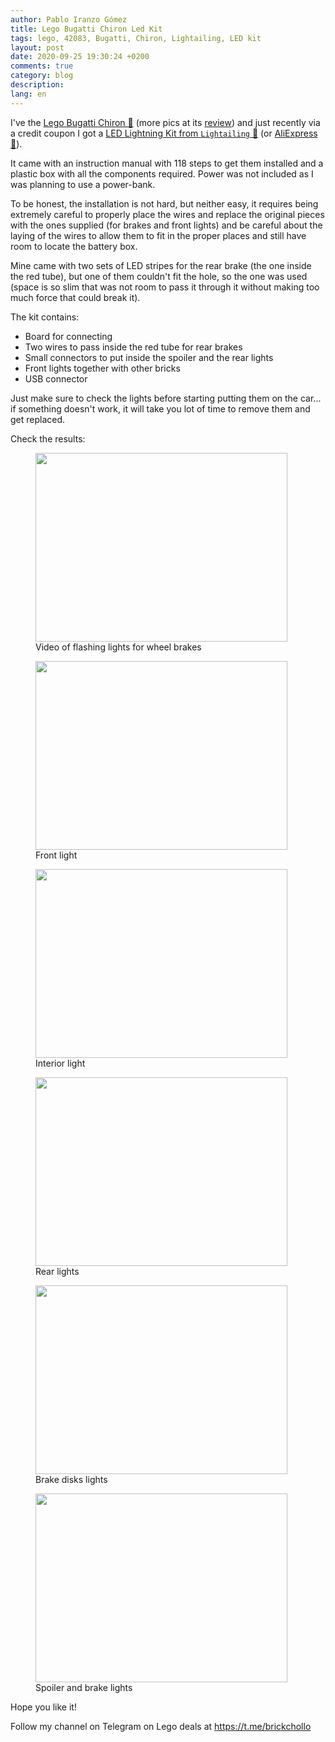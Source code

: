 ```yaml
---
author: Pablo Iranzo Gómez
title: Lego Bugatti Chiron Led Kit
tags: lego, 42083, Bugatti, Chiron, Lightailing, LED kit
layout: post
date: 2020-09-25 19:30:24 +0200
comments: true
category: blog
description:
lang: en
---
```


I've the [Lego Bugatti Chiron 🛒](https://www.amazon.es/dp/B0792RB3B6?tag=redken-21) (more pics at its [review]({filename}2020-02-21-lego-bugatti-chiron-porsche-911-GT3-RS.en.md)) and just recently via a credit coupon I got a [LED Lightning Kit from `Lightailing` 🛒](https://www.amazon.es/dp/B07KG3LV8F?tag=redken-21) (or [AliExpress 🛒](https://s.click.aliexpress.com/e/_bWTEpe2)).

It came with an instruction manual with 118 steps to get them installed and a plastic box with all the components required. Power was not included as I was planning to use a power-bank.

To be honest, the installation is not hard, but neither easy, it requires being extremely careful to properly place the wires and replace the original pieces with the ones supplied (for brakes and front lights) and be careful about the laying of the wires to allow them to fit in the proper places and still have room to locate the battery box.

Mine came with two sets of LED stripes for the rear brake (the one inside the red tube), but one of them couldn't fit the hole, so the one was used (space is so slim that was not room to pass it through it without making too much force that could break it).

The kit contains:

- Board for connecting
- Two wires to pass inside the red tube for rear brakes
- Small connectors to put inside the spoiler and the rear lights
- Front lights together with other bricks
- USB connector

Just make sure to check the lights before starting putting them on the car... if something doesn't work, it will take you lot of time to remove them and get replaced.

Check the results:

<div class="elegant-gallery" itemscope itemtype="http://schema.org/ImageGallery">
<figure itemprop="associatedMedia" itemscope itemtype="http://schema.org/ImageObject">
        <a href="https://i.imgur.com/xhk7KvB.mp4" itemprop="contentUrl" data-size="4032x2268">
            <img src="https://i.imgur.com/xhk7KvBt.jpg" width="403" height="302" itemprop="thumbnail" alt="" />
        </a>
        <figcaption itemprop="caption description">Video of flashing lights for wheel brakes</figcaption>
    </figure>
<figure itemprop="associatedMedia" itemscope itemtype="http://schema.org/ImageObject">
        <a href="https://i.imgur.com/YUmxxRW.jpg" itemprop="contentUrl" data-size="4032x2268">
            <img src="https://i.imgur.com/YUmxxRWt.jpg" width="403" height="302" itemprop="thumbnail" alt="" />
        </a>
        <figcaption itemprop="caption description">Front light</figcaption>
    </figure>
<figure itemprop="associatedMedia" itemscope itemtype="http://schema.org/ImageObject">
        <a href="https://i.imgur.com/wXEVpce.jpg" itemprop="contentUrl" data-size="4032x2268">
            <img src="https://i.imgur.com/wXEVpcet.jpg" width="403" height="302" itemprop="thumbnail" alt="" />
        </a>
        <figcaption itemprop="caption description">Interior light</figcaption>
    </figure>
<figure itemprop="associatedMedia" itemscope itemtype="http://schema.org/ImageObject">
        <a href="https://i.imgur.com/OzSO6Sw.jpg" itemprop="contentUrl" data-size="4032x2268">
            <img src="https://i.imgur.com/OzSO6Swt.jpg" width="403" height="302" itemprop="thumbnail" alt="" />
        </a>
        <figcaption itemprop="caption description">Rear lights</figcaption>
    </figure>
<figure itemprop="associatedMedia" itemscope itemtype="http://schema.org/ImageObject">
        <a href="https://i.imgur.com/TbVDmet.jpg" itemprop="contentUrl" data-size="4032x2268">
            <img src="https://i.imgur.com/TbVDmett.jpg" width="403" height="302" itemprop="thumbnail" alt="" />
        </a>
        <figcaption itemprop="caption description">Brake disks lights</figcaption>
    </figure>
<figure itemprop="associatedMedia" itemscope itemtype="http://schema.org/ImageObject">
        <a href="https://i.imgur.com/CZbo7h9.jpg" itemprop="contentUrl" data-size="4032x2268">
            <img src="https://i.imgur.com/CZbo7h9t.jpg" width="403" height="302" itemprop="thumbnail" alt="" />
        </a>
        <figcaption itemprop="caption description">Spoiler and brake lights</figcaption>
    </figure>

</div>

Hope you like it!

Follow my channel on Telegram on Lego deals at <https://t.me/brickchollo>
